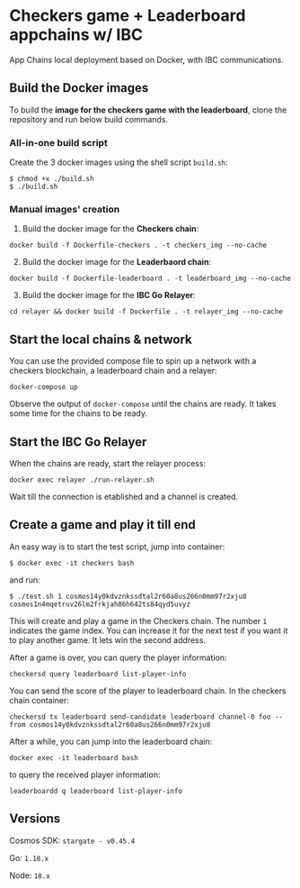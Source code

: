 # Checkers game + Leaderboard appchains w/ IBC
App Chains local deployment based on Docker, with IBC communications.

## Build the Docker images

To build the **image for the checkers game with the leaderboard**, clone the repository and run below build commands.

### All-in-one build script

Create the 3 docker images using the shell script `build.sh`:
```
$ chmod +x ./build.sh
$ ./build.sh
```

### Manual images' creation

1. Build the docker image for the **Checkers chain**:
```
docker build -f Dockerfile-checkers . -t checkers_img --no-cache
```

2. Build the docker image for the **Leaderbaord chain**:

```
docker build -f Dockerfile-leaderboard . -t leaderboard_img --no-cache
```

3. Build the docker image for the **IBC Go Relayer**:

```
cd relayer && docker build -f Dockerfile . -t relayer_img --no-cache
```

## Start the local chains & network

You can use the provided compose file to spin up a network with a checkers blockchain, a leaderboard chain and a relayer:

```
docker-compose up
```

Observe the output of `docker-compose` until the chains are ready. It takes some time for the chains to be ready. 

## Start the IBC Go Relayer

When the chains are ready, start the relayer process:

```
docker exec relayer ./run-relayer.sh 
```

Wait till the connection is etablished and a channel is created. 

## Create a game and play it till end

An easy way is to start the test script, jump into container:

```
$ docker exec -it checkers bash
```

and run:

```
$ ./test.sh 1 cosmos14y0kdvznkssdtal2r60a8us266n0mm97r2xju8 cosmos1n4mqetruv26lm2frkjah86h642ts84qyd5uvyz
```

This will create and play a game in the Checkers chain. The number `1` indicates the game index. You can increase it for the next test if you want it to play another game. It lets win the second address.

After a game is over, you can query the player information:

```
checkersd query leaderboard list-player-info
```

You can send the score of the player to leaderboard chain. In the checkers chain container:

```
checkersd tx leaderboard send-candidate leaderboard channel-0 foo --from cosmos14y0kdvznkssdtal2r60a8us266n0mm97r2xju8
```

After a while, you can jump into the leaderboard chain:

```
docker exec -it leaderboard bash
```

to query the received player information:

```
leaderboardd q leaderboard list-player-info
```

## Versions

Cosmos SDK: `stargate - v0.45.4`

Go: `1.18.x`

Node: `18.x`